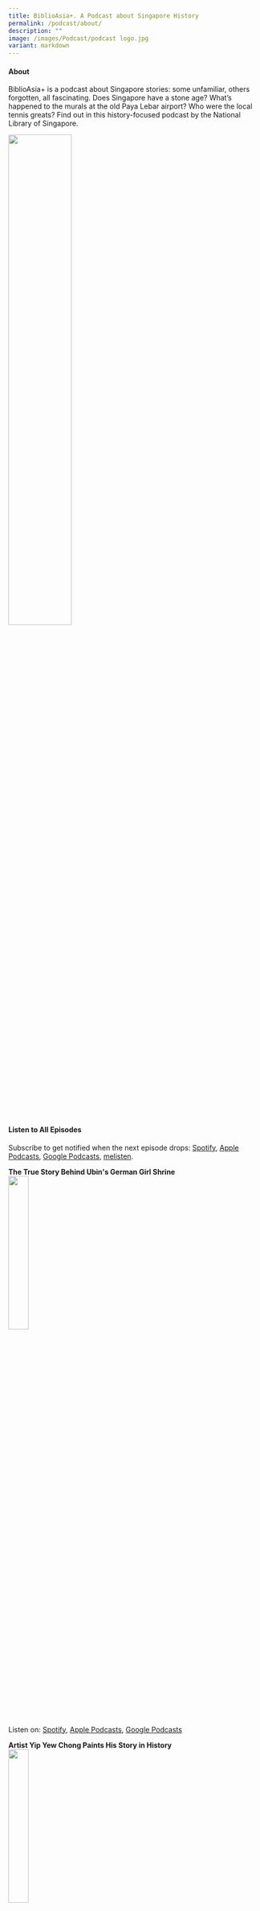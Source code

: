 ```yaml
---
title: BiblioAsia+. A Podcast about Singapore History
permalink: /podcast/about/
description: ""
image: /images/Podcast/podcast logo.jpg
variant: markdown
---
```

#### **About** ####
BiblioAsia+ is a podcast about Singapore stories: some unfamiliar, others forgotten, all fascinating. Does Singapore have a stone age? What’s happened to the murals at the old Paya Lebar airport? Who were the local tennis greats? Find out in this history-focused podcast by the National Library of Singapore.

<img src="/images/Podcast/podcast%20logo.jpg" style="width:50%; height:auto;">

#### **Listen to All Episodes** ####
Subscribe to get notified when the next episode drops:
[Spotify](https://open.spotify.com/show/66PYiIthr1KqQhJ82XH4DN), [Apple Podcasts](https://podcasts.apple.com/us/podcast/biblioasia/id1688142751), [Google Podcasts](https://podcasts.google.com/feed/aHR0cHM6Ly9mZWVkcy5jYXB0aXZhdGUuZm0vYmlibGlvYXNpYS8), [melisten](https://www.melisten.sg/podcast/playlist/BiblioAsia%2B-2115156). 

<a style="text-decoration: none; font-weight: bold;" href="/podcast/yip-yew-chong/"> The True Story Behind Ubin's German Girl Shrine</a> <br>
<img style="width: 28%" src="/images/Podcast/audiogram_william.jpg" align="left"><br clear="all">
Listen on: [Spotify](https://open.spotify.com/episode/5GYGnnrXcLX9WEae1XvILj), [Apple Podcasts](https://podcasts.apple.com/us/podcast/the-true-story-behind-ubins-german-girl-shrine/id1688142751?i=1000642186612), [Google Podcasts](https://podcasts.google.com/feed/aHR0cHM6Ly9mZWVkcy5jYXB0aXZhdGUuZm0vYmlibGlvYXNpYS8/episode/MTBiYjgzYWMtOWVlOC00ZWQ3LTkxNjktMWMyZWM1ODViMzk2?sa=X&amp;ved=0CAUQkfYCahcKEwjQo-WZ6uiDAxUAAAAAHQAAAAAQCg)


<a style="text-decoration: none; font-weight: bold;" href="/podcast/yip-yew-chong/"> Artist Yip Yew Chong Paints His Story in History</a> <br>
<img style="width: 28%" src="/images/Podcast/audiogram_yew_chong.jpg" align="left"><br clear="all">
Listen on: [Spotify](https://open.spotify.com/episode/6NYgoIymDy90Ng76tWsjsr), [Apple Podcasts](https://podcasts.apple.com/us/podcast/artist-yip-yew-chong-paints-his-story-in-history/id1688142751?i=1000639313389), [Google Podcasts](https://podcasts.google.com/feed/aHR0cHM6Ly9mZWVkcy5jYXB0aXZhdGUuZm0vYmlibGlvYXNpYS8/episode/ZDE1YTc1MmMtYmU1Ni00ODE4LTliYWQtYzY5NmRhNzY0ZDJm?sa=X&amp;ved=0CAUQkfYCahcKEwiI56C6nqCDAxUAAAAAHQAAAAAQNA), [melisten](https://www.melisten.sg/podcast/playlist/BiblioAsia%2B-2115156/Artist-Yip-Yew-Chong-Paints-His-Story-in-History-2278281)
 
Yip Yew Chong’s 60-m long work, “I Paint my Singapore”, has been drawing crowds when it went on display at the Raffles City Convention Centre. Comprising 27 scenes of 1970s–1980s Singapore, the painting merges history, memory and nostalgia. In this episode of BiblioAsia+, Yew Chong explains how these works were created and reveals what he would love to paint but cannot.

<a style="text-decoration: none; font-weight: bold;" href="/podcast/the-great-reclamation/"> The Great Reclamation</a> <br>
<img style="width: 28%" src="/images/Podcast/ep%2013%20(rachel%20heng).jpg" align="left"><br clear="all">
Listen on: [Spotify](https://open.spotify.com/episode/6vGhTAmDHGqSJulPUEurv6), [Apple Podcasts](https://podcasts.apple.com/us/podcast/the-great-reclamation/id1688142751?i=1000625199927), [Google Podcasts](https://podcasts.google.com/feed/aHR0cHM6Ly9mZWVkcy5jYXB0aXZhdGUuZm0vYmlibGlvYXNpYS8/episode/MzRlY2UzN2QtOWMyNC00MDI3LTkyODAtYzlhODUxYjEzYWYy?sa=X&amp;ved=0CAUQkfYCahcKEwiw0brBiO-AAxUAAAAAHQAAAAAQAQ), [melisten](https://www.melisten.sg/podcast/playlist/BiblioAsia%2B-2115156/The-Great-Reclamation-2115201)<br>

*The Great Reclamation* is a work of historical fiction set in Singapore that has received rave reviews from the New Yorker and the New York Times. A love story, it also took five years of serious research into a variety of topics, including land reclamation, the Japanese occupation, and postwar politics in Singapore. Listen to author Rachel Heng talk about her book and her fascinating research process, including a BiblioAsia article on&nbsp;[land reclamation](https://nlb-ba-staging.netlify.app/vol-13/issue-1/apr-jun-2017/land-from-sand/)&nbsp;she referred to!<br>

<a style="text-decoration: none; font-weight: bold;" href="/podcast/orang-seletar/">What’s Become of the Seafaring Orang Seletar?</a> <br>
<img style="width: 28%" src="/images/Podcast/Photos_About/ep%2012%20(orang%20seletar%20by%20ilya)v1.jpg" align="left"><br clear="all">
Listen on: [Spotify](https://open.spotify.com/episode/1khpU2lC5XWR9mef2bbIBY), [Apple Podcasts](https://podcasts.apple.com/us/podcast/whats-become-of-the-seafaring-orang-seletar/id1688142751?i=1000624413738), [Google Podcasts](https://podcasts.google.com/feed/aHR0cHM6Ly9mZWVkcy5jYXB0aXZhdGUuZm0vYmlibGlvYXNpYS8/episode/YzZmNzNkZjQtMjU4My00NmY0LTkxNzctYjVmMDAwY2Q2Zjg3?sa=X&amp;ved=0CAUQkfYCahcKEwjY3uDfpN2AAxUAAAAAHQAAAAAQAQ), [melisten](https://www.melisten.sg/podcast/playlist/BiblioAsia%2B-2115156/What%E2%80%99s-Become-of-the-Seafaring-Orang-Seletar--2115196)<br>

The Orang Seletar used to live on boats that plied the Johor Strait. They were here when Raffles landed in 1819. Today, however, they have settled in kampongs in Johore. Some of the older ones still remember playing in the waters around Seletar island, says writer and educator Ilya Katrinnada.<br>


<a style="text-decoration: none; font-weight: bold;" href="/podcast/kranji-war-cemetery/">Lest We Forget: Kranji War Cemetery</a> <br>
<img style="width: 28%" src="/images/Podcast/Photos_About/ep%2011%20(kranji%20by%20janice)v1.jpg" align="left"><br clear="all">
Listen on:
[Spotify](https://open.spotify.com/episode/33nzTeq4iXdGFXLQcuJiVc), [Apple Podcasts](https://podcasts.apple.com/us/podcast/lest-we-forget-kranji-war-cemetery/id1688142751?i=1000623701177), [Google Podcasts](https://podcasts.google.com/feed/aHR0cHM6Ly9mZWVkcy5jYXB0aXZhdGUuZm0vYmlibGlvYXNpYS8/episode/NWU5YzdkMGQtMWYwNS00NjE0LWIzY2QtYjU0NGJjYTMwYzk4?sa=X&amp;ved=0CAUQkfYCahcKEwiA442U1cuAAxUAAAAAHQAAAAAQAQ), [melisten](https://www.melisten.sg/podcast/playlist/BiblioAsia%2B-2115156/Lest-We-Forget--Kranji-War-Cemetery-2115191)<br>

Lt Adnan of the Malay Regiment and Lt Col Ivan Lyon of Operation Jaywick are commemorated here. But so are people like Cpl Raymond Lee and civilian fighter Sim Chin Foo, who joined Dalforce. Librarian Janice Loo profiles those buried or memorialised at the Kranji War Cemetery.<br>


<a style="text-decoration: none; font-weight: bold;" href="/podcast/recording-industry/">The Recording Industry in Singapore, 1903–1985</a> <br>
<img style="width: 28%" src="/images/Podcast/Photos_About/ep%2010%20(record%20by%20ross)v1.jpg" align="left"><br clear="all">
Listen on: [Spotify](https://open.spotify.com/episode/3dl1waKmiCYXXAQpdLJGrb), [Apple Podcasts](https://podcasts.apple.com/us/podcast/the-recording-industry-in-singapore-1903-1985/id1688142751?i=1000622945042), [Google Podcasts](https://podcasts.google.com/feed/aHR0cHM6Ly9mZWVkcy5jYXB0aXZhdGUuZm0vYmlibGlvYXNpYS8/episode/NWQ3YzhkZDktYWRlOC00NGYwLThiZjEtOWUwZTFkZmQ0Njgx?sa=X&amp;ved=0CAUQkfYCahcKEwiQgq7phLqAAxUAAAAAHQAAAAAQCg), [melisten](https://www.melisten.sg/podcast/playlist/BiblioAsia%2B-2115156/The-Recording-Industry-in-Singapore--1903-1985-2115206)<br>

The Crescendos didn’t just rock the airways in Singapore in the 1960s. They changed the entire music recording industry, says sound archivist Ross Laird.  <br>


<a style="text-decoration: none; font-weight: bold;" href="/podcast/keramat-kusu/">The Stories behind the Shrines on Kusu Island</a> <br>
<img style="width: 28%" src="/images/Podcast/Photos_About/ep%209%20(shrines%20by%20william)v1.jpg" align="left"><br clear="all">
Listen on: [Spotify](https://open.spotify.com/episode/12nHrDUKtxEF8F5zup9xK3), [Apple Podcasts](https://podcasts.apple.com/us/podcast/the-stories-behind-the-shrines-on-kusu-island/id1688142751?i=1000622165192), [Google Podcasts](https://podcasts.google.com/feed/aHR0cHM6Ly9mZWVkcy5jYXB0aXZhdGUuZm0vYmlibGlvYXNpYS8/episode/ZTVkMDUxNzEtNjI0Yy00MThkLTk2NDctNmY0YzRjNGVjMWVl?sa=X&amp;ved=0CAUQkfYCahcKEwiIuI3DuaiAAxUAAAAAHQAAAAAQCg), [melisten](https://www.melisten.sg/podcast/playlist/BiblioAsia%2B-2115156/The-Stories-Behind-the-Shrines-on-Kusu-Island-2115211) 

People have been worshipping the shrines on Kusu Island since the mid-19th century. The people said to be buried at Kusu Island, however, haven’t always stayed the same, according to writer and researcher William L. Gibson. <br>


<a style="text-decoration: none; font-weight: bold;" href="/podcast/sarong-island/">The Mystery of Sarong Island</a><br>
<img style="width: 28%" src="/images/Podcast/Photos_About/ep%208%20(sarong%20island%20by%20tinseng)v1.jpg" align="left"><br clear="all">
Listen on: [Spotify](https://open.spotify.com/episode/5hjhacY4GSbiRJ86HKK4Qt),[Apple Podcasts](https://podcasts.apple.com/us/podcast/the-mystery-of-sarong-island/id1688142751?i=1000621411676), [Google Podcasts](https://podcasts.google.com/feed/aHR0cHM6Ly9mZWVkcy5jYXB0aXZhdGUuZm0vYmlibGlvYXNpYS8/episode/NmU0NWM4OGYtMDZjOS00MjFmLThiZDktMDk0MTI1NWE0YjQ1?sa=X&amp;ved=0CAUQkfYCahcKEwi4-au865aAAxUAAAAAHQAAAAAQAQ), [melisten](https://www.melisten.sg/podcast/playlist/BiblioAsia%2B-2115156/The-Mystery-of-Sarong-Island-2115246)<br>

How can an entire island appear and then disappear? Especially one that was said to be Singapore’s first island resort? Librarian Lim Tin Seng solves the mystery of Sarong Island. 

<a style="text-decoration: none; font-weight: bold;" href="/podcast/firewalking/">Beyond Firewalking</a><br>
<img style="width: 28%" src="/images/Podcast/Photos_About/ep%207%20(firewalking%20by%20nalina)v1.jpg" align="left"><br clear="all">
Listen on: [Spotify](https://open.spotify.com/episode/5w9yBquKXj0K3RFPDkYx1W?si=U89wLdsIQea3ISeT8yZLpQ&amp;context=spotify%3Ashow%3A66PYiIthr1KqQhJ82XH4DN),&nbsp;[Apple Podcasts](https://podcasts.apple.com/sg/podcast/biblioasia/id1688142751?i=1000620602266),&nbsp;[Google Podcasts](https://podcasts.google.com/feed/aHR0cHM6Ly9mZWVkcy5jYXB0aXZhdGUuZm0vYmlibGlvYXNpYS8/episode/ZmU5ZDI0ZTUtY2JiZS00NWMzLThlNTItN2U4ZDI0ODg3NjRl?sa=X&amp;ved=0CAUQkfYCahcKEwjYyPGKu4iAAxUAAAAAHQAAAAAQSw), [melisten](https://www.melisten.sg/podcast/playlist/BiblioAsia%2B-2115156/Beyond-Firewalking-2115221)<br>

The Hindu firewalking festival – Theemithi – draws massive crowds every year. But less well-known are the many important rituals that precede Theemithi, some very dramatic, like the sacrifice of Aravan, the <i>chakravarti kottai</i> and the <i>padukalam</i>. <br>


<a style="text-decoration: none; font-weight: bold;" href="/podcast/stone-tools/">Stone Age in Singapore</a><br>
<img style="width: 28%" src="/images/Podcast/Photos_About/ep%206%20(stone%20age%20by%20shu)v1.jpg" align="left"><br clear="all">
Listen on: [Spotify](https://open.spotify.com/episode/4HQaaXkCjvSGtOBeoh7m2v),&nbsp;[Apple Podcasts](https://podcasts.apple.com/us/podcast/stone-age-in-singapore/id1688142751?i=1000619152656),&nbsp;[Google Podcasts](https://podcasts.google.com/feed/aHR0cHM6Ly9mZWVkcy5jYXB0aXZhdGUuZm0vYmlibGlvYXNpYS8/episode/MGQ0OGNlM2UtOWExMi00ZjI2LTlmYTUtMGU2ODgzNjg2NGQ3?sa=X&amp;ved=0CAUQkfYCahcKEwiA993t6vP_AhUAAAAAHQAAAAAQAQ), [melisten](https://www.melisten.sg/podcast/playlist/BiblioAsia%2B-2115156/Stone-Age-in-Singapore-2115256)

Archaeologists have found stone tools in Tanjong Tajam on Pulau Ubin and Tanjong Karang (now Tuas). Is this evidence of people living in Singapore during the stone age? Maybe. Or maybe not.<br>

<a style="text-decoration: none; font-weight: bold;" href="/podcast/tennis/">Malaya's Prewar Tennis Greats</a><br>
<img style="width: 28%" src="/images/Podcast/Photos_About/ep%205%20(tennis%20by%20abhishek)v1.jpg" align="left"><br clear="all">
Listen on: [Spotify](https://open.spotify.com/episode/3FxCFroVDr8s6kWphZM5dX),&nbsp;[Apple Podcasts](https://podcasts.apple.com/us/podcast/malayas-prewar-tennis-greats/id1688142751?i=1000618378685),&nbsp;[Google Podcasts](https://podcasts.google.com/feed/aHR0cHM6Ly9mZWVkcy5jYXB0aXZhdGUuZm0vYmlibGlvYXNpYS8/episode/MWUxMzIwYTYtZmQwNi00ZWExLTllMGQtYzI5ZGM1MTlhZjMz?sa=X&amp;ved=0CAUQkfYCahcKEwiwu9KegeL_AhUAAAAAHQAAAAAQCg), [melisten](https://www.melisten.sg/podcast/playlist/BiblioAsia%2B-2115156/Malaya-s-Prewar-Tennis-Greats-2115241)

Penang-born Khoo Hooi Hye played at Wimbledon and represented China at the Olympic Games in Paris. Snapping at his heels was Lim Bong Soo, who was so famous he had a tennis racket named after him. These two giants dominated Malayan tennis. <br>



<a style="text-decoration: none; font-weight: bold;" href="/podcast/belacan/">Belacan: Caviar or Vile?</a><br>
<img style="width: 28%" src="/images/Podcast/Photos_About/ep%204%20(belacan%20by%20toffa)-new%20v1.jpg" align="left"><br clear="all">
Listen on: [Spotify](https://open.spotify.com/episode/44jFPdoQ8w4HHltZ6WVxd8),&nbsp;[Apple Podcasts](https://podcasts.apple.com/us/podcast/belacan-caviar-or-vile/id1688142751?i=1000617460051),&nbsp;[Google Podcasts](https://podcasts.google.com/feed/aHR0cHM6Ly9mZWVkcy5jYXB0aXZhdGUuZm0vYmlibGlvYXNpYS8/episode/N2IwOGNkM2UtNDRkNS00OTg2LTkyOWMtNjg0NDhlZGNkNmVi?sa=X&amp;ved=0CAcQkfYCahcKEwjQ656Prc__AhUAAAAAHQAAAAAQFA), [melisten](https://www.melisten.sg/podcast/playlist/BiblioAsia%2B-2115156/Belacan--Caviar-or-Vile--2115261)

Even Munshi Abdullah wasn’t a fan of _belacan._ He referred to it as <i>makanan yang busuk-busuk</i> (smelly food). During the 19th century, people were fined for illegally storing _belacan_ in the city. Toffa Abdul Wahed sniffs out the condiment’s long history.<br>

<a style="text-decoration: none; font-weight: bold;" href="/podcast/murals/">The Forgotten Murals of Paya Lebar Airport</a><br>
<img style="width: 28%" src="/images/Podcast/Photos_About/ep%203%20(murals%20by%20dahlia)v2.jpg" align="left"><br clear="all">
Listen on: [Spotify](https://open.spotify.com/episode/7Gpzkdqb8ILfsRCTXYsQaj),&nbsp;[Apple Podcasts](https://podcasts.apple.com/us/podcast/the-forgotten-murals-of-paya-lebar-airport/id1688142751?i=1000617459856),&nbsp;[Google Podcasts](https://podcasts.google.com/feed/aHR0cHM6Ly9mZWVkcy5jYXB0aXZhdGUuZm0vYmlibGlvYXNpYS8/episode/NGFlZWM5ODYtZWE5Mi00NWIzLTk5MjEtNmQ1MzcwZjg2MDZi?sa=X&amp;ved=0CAcQkfYCahcKEwjQ656Prc__AhUAAAAAHQAAAAAQDA), [melisten](https://www.melisten.sg/podcast/playlist/BiblioAsia%2B-2115156/The-Forgotten-Murals-of-Paya-Lebar-Airport-2115236)

The enormous murals at the old Paya Lebar Airport were iconic landmarks for travellers. But after the air force took over the airport, the murals vanished.<br>

<a style="text-decoration: none; font-weight: bold;" href="/podcast/taoist-folk-goddesses-singapore/">Taoist Folk Goddesses of Singapore</a><br>
<img style="width: 28%" src="/images/Podcast/Photos_About/ep%202%20(folk%20by%20yi-sheng)v2.jpg" align="left"><br clear="all">
Listen on: [Spotify](https://open.spotify.com/episode/6COay7lTYYnZgd0xnUa0ss),&nbsp;[Apple Podcasts](https://podcasts.apple.com/us/podcast/taoist-folk-goddesses-of-singapore/id1688142751?i=1000617460019),&nbsp;[Google Podcasts](https://podcasts.google.com/feed/aHR0cHM6Ly9mZWVkcy5jYXB0aXZhdGUuZm0vYmlibGlvYXNpYS8/episode/MzFkNjBkMTktZjU5ZS00MmU0LTkwOWMtYWYwOGE5MjNjYTYx?sa=X&amp;ved=0CAUQkfYCahcKEwjQ656Prc__AhUAAAAAHQAAAAAQAQ), [melisten](https://www.melisten.sg/podcast/playlist/BiblioAsia%2B-2115156/Taoist-Folk-Goddesses-of-Singapore-2115251)

Maiden Lim is said to have killed herself after being wrongly accused of infidelity. A shrine to honour her then turned her into a local Taoist goddess. Writer Ng Yi-Sheng talks about Maiden Lim and two other local Taoist deities in this intriguing podcast.<br>



<a style="text-decoration: none; font-weight: bold;" href="/podcast/grandfather-romusha-thai-burma-railway/">My Grandfather Was a Romusha</a><br> 
<img style="width: 28%" src="/images/Podcast/Photos_About/ep%201%20(romusha%20by%20shirlene)v2.jpg" align="left"><br clear="all">
Listen on: [Spotify](https://open.spotify.com/episode/4D67FbUNy43fDHajMH606E), [Apple Podcasts](https://podcasts.apple.com/us/podcast/my-grandfather-was-a-r%C5%8Dmusha/id1688142751?i=1000617459997), [Google Podcasts](https://podcasts.google.com/feed/aHR0cHM6Ly9mZWVkcy5jYXB0aXZhdGUuZm0vYmlibGlvYXNpYS8/episode/ZDBkYmQyMDItY2UwMy00NzFmLWIwYmEtM2E4ODBmMzE5MWM4?sa=X&amp;ved=0CAUQkfYCahcKEwiIwraqrc__AhUAAAAAHQAAAAAQAQ), [melisten](https://www.melisten.sg/podcast/playlist/BiblioAsia%2B-2115156/My-Grandfather-Was-a-R%C5%8Dmusha-2115266)

After Kosman Hassan volunteered to take his uncle’s place to work on the infamous Death Railway, no one heard from Kosman for three years. But his family never gave up hope.
<br>